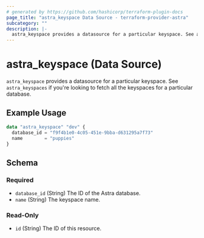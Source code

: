 ```yaml
---
# generated by https://github.com/hashicorp/terraform-plugin-docs
page_title: "astra_keyspace Data Source - terraform-provider-astra"
subcategory: ""
description: |-
  astra_keyspace provides a datasource for a particular keyspace. See astra_keyspaces if you're looking to fetch all the keyspaces for a particular database.
---
```


# astra_keyspace (Data Source)

`astra_keyspace` provides a datasource for a particular keyspace. See `astra_keyspaces` if you're looking to fetch all the keyspaces for a particular database.

## Example Usage

```terraform
data "astra_keyspace" "dev" {
  database_id = "f9f4b1e0-4c05-451e-9bba-d631295a7f73"
  name        = "puppies"
}
```

<!-- schema generated by tfplugindocs -->
## Schema

### Required

- `database_id` (String) The ID of the Astra database.
- `name` (String) The keyspace name.

### Read-Only

- `id` (String) The ID of this resource.


